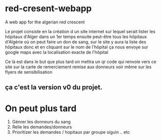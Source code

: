 # red-cresent-webapp
A web app for the algerian red crescent


Le projet consiste en la création d un site internet sur lequel serait lister les hôpitaux d'Alger dans un 1er temps ensuite peut-être tous les hôpitaux d'Algérie où on peut faire un don de sang, sur le site y aura la liste des hôpitaux donc et en cliquant sur le nom de l'hôpital ça nous envoye sur google maps avec la localisation exacte de l'hôpital

Ce là est dans le but que plus tard on mettra un qr code qui renvoie vers ce site sur la carte de remerciement remise aux donneurs voir même sur les flyers de sensibilisation

## ça c'est la version v0 du projet.

# On peut plus tard
1. Génrer les donneurs du sang
2. Relie les demandes/donneurs
3. Prioritizer les demandes / hopitaux par groupe siguin .. etc

